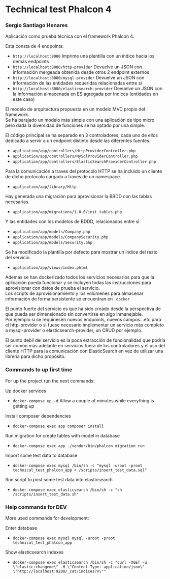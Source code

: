 # Technical test Phalcon 4
### Sergio Santiago Henares
Aplicación como prueba técnica con el framework Phalcon 4.<br>

Esta consta de 4 endpoints:
* `http://localhost:8080` Imprime una plantilla con un índice hacia los demás endpoints
* `http://localhost:8080/http-provider` Devuelve un JSON con información mergeada obtenida desde otros 2 endpoint externos
* `http://localhost:8080/mysql-provider` Devuelve un JSON con información de las entidades requeridas relacionadas entre si
* `http://localhost:8080/elasticsearch-provider` Devuelve un JSON con la información almacenada en ES agregada por indices (entidades en este caso)

El modelo de arquitectura propuesta en un modelo MVC propio del framework.<br>
Se ha barajado un modelo más simple con una aplicación de tipo micro pero dada la diversidad de funciones se ha optado por una simple.<br>

El código principal se ha separado en 3 controladores, cada uno de ellos dedicado a servir a un endpoint distinto desde las diferentes fuentes.<br>
* `application/app/controllers/HttpProviderController.php`
* `application/app/controllers/MySqlProviderController.php`
* `application/app/controllers/ElasticSearchProviderController.php`

Para la comunicación a traves del protocolo HTTP se ha incluido un cliente de dicho protocolo cargado a traves de un namespace.<br>
* `application/app/library/Http`

Hay generada una migración para aprovisionar la BBDD con las tablas necesarias.<br>
* `application/app/migrations/1.0.0/init_tables.php`

Y las entidades con los modelos de BDDD, relacionados entre si.<br>
* `application/app/models/Company.php`
* `application/app/models/CompanySecurity.php`
* `application/app/models/Security.php`

Se ha modificado la plantilla por defecto para mostrar un índice del resto del servicio.<br>
* `application/app/views/index.phtml`

Además se han dockerizado todos los servicios necesarios para que la aplicación pueda funcionar y se incluyen todas las instrucciones para aprovisionar con datos de prueba el servicio.<br>
Los scripts de aprovisionamiento y los volúmenes para almacenar información de forma persistente se encuentran en `.docker`<br>

El punto fuerte del servicio es que ha sido creado desde la perspectiva de que pueda ser dimensionado sin convertirse en algo inmanejable.<br>
Por ejemplo si se requiriesen nuevos endpoints, nuevos campos...etc para el http-provider o si fuese necesario implementar un servicio más completo a mysql-provider o elasticsearch-provider, un CRUD por ejemplo.<br>

El punto debil del servicio es la poca extracción de funcionalidad que podría ser común más adelante en servicios fuera de los controladores y el uso del cliente HTTP para la comunicación con ElasticSearch en vez de utilizar una librería para dicho propósito. 

### Commands to up first time
For up the project run the next commands:

Up docker services
* `docker-compose up -d` Allow a couple of minutes while everything is getting up 

Install composer dependencies
* `docker-compose exec app composer install` 

Run migration for create tables with model in database
* `docker-compose exec app ./vendor/bin/phalcon migration run` 

Import some test data to database
* `docker-compose exec mysql /bin/sh -c "mysql -uroot -proot technical_test_phalcon_app < /scripts/insert_test_data.sql"` 

Run script to post some test data into elasticsearch
* `docker-compose exec elasticsearch /bin/sh -c "sh /scripts/insert_test_data.sh"` 

### Help commands for DEV
More used commands for development:

Enter database
* `docker-compose exec mysql mysql -uroot -proot technical_test_phalcon_app` 

Show elasticsearch indexes
* `docker-compose exec elasticsearch /bin/sh -c "curl -XGET -u \"elastic:changeme\" -H \"Content-Type: application/json\" \"http://localhost:9200/_cat/indices?v\""` 

